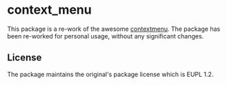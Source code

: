 # context_menu

This package is a re-work of the awesome [contextmenu](https://gitlab.com/TheOneWithTheBraid/contextmenu). The package has been re-worked for personal usage, without any significant changes.

## License

The package maintains the original's package license which is EUPL 1.2.
